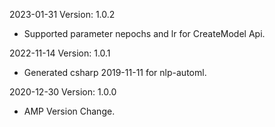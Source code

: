 2023-01-31 Version: 1.0.2
- Supported parameter nepochs and lr for CreateModel Api.

2022-11-14 Version: 1.0.1
- Generated csharp 2019-11-11 for nlp-automl.

2020-12-30 Version: 1.0.0
- AMP Version Change.


